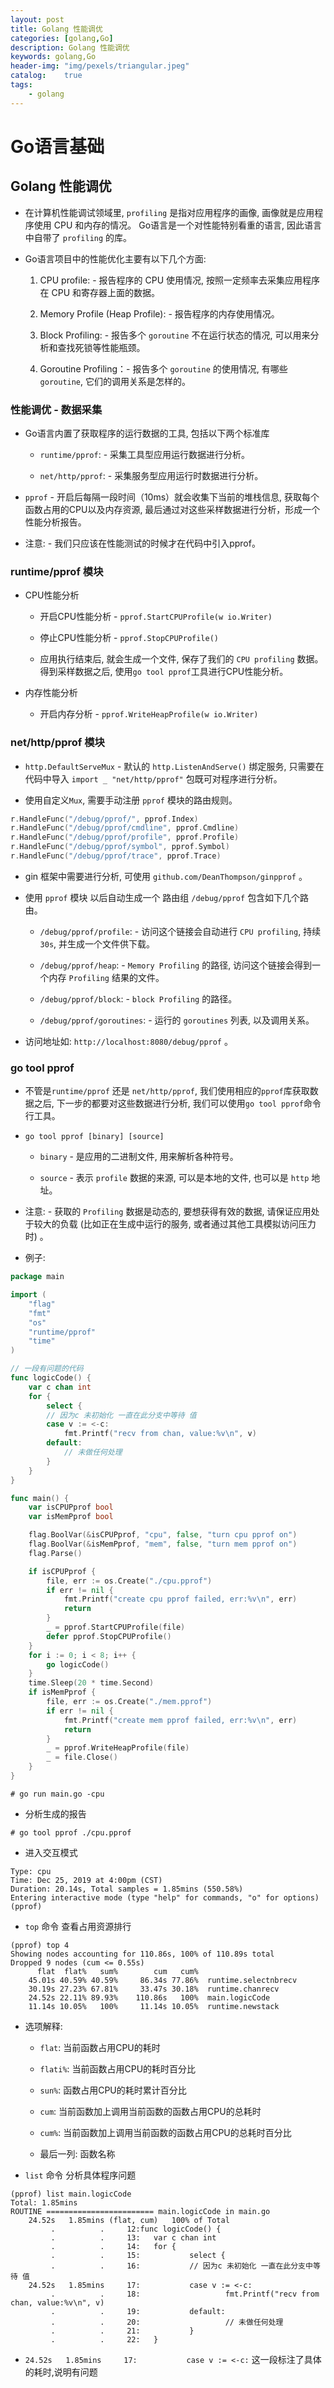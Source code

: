 ```yaml
---
layout: post
title: Golang 性能调优
categories: [golang,Go]
description: Golang 性能调优
keywords: golang,Go
header-img: "img/pexels/triangular.jpeg"
catalog:    true
tags:
    - golang
---
```


# Go语言基础

## Golang 性能调优

* 在计算机性能调试领域里, `profiling` 是指对应用程序的画像, 画像就是应用程序使用 CPU 和内存的情况。 Go语言是一个对性能特别看重的语言, 因此语言中自带了 `profiling` 的库。 

* Go语言项目中的性能优化主要有以下几个方面:

  1. CPU profile: - 报告程序的 CPU 使用情况, 按照一定频率去采集应用程序在 CPU 和寄存器上面的数据。

  2. Memory Profile (Heap Profile): - 报告程序的内存使用情况。

  3. Block Profiling: - 报告多个 `goroutine` 不在运行状态的情况, 可以用来分析和查找死锁等性能瓶颈。 

  4. Goroutine Profiling：- 报告多个 `goroutine` 的使用情况, 有哪些 `goroutine`, 它们的调用关系是怎样的。



### 性能调优 - 数据采集

* Go语言内置了获取程序的运行数据的工具, 包括以下两个标准库

  * `runtime/pprof`: - 采集工具型应用运行数据进行分析。

  * `net/http/pprof`: - 采集服务型应用运行时数据进行分析。


* `pprof` - 开启后每隔一段时间（10ms）就会收集下当前的堆栈信息, 获取每个函数占用的CPU以及内存资源, 最后通过对这些采样数据进行分析，形成一个性能分析报告。

* 注意: -  我们只应该在性能测试的时候才在代码中引入pprof。



### runtime/pprof 模块


* CPU性能分析

  * 开启CPU性能分析 - `pprof.StartCPUProfile(w io.Writer)` 

  * 停止CPU性能分析 - `pprof.StopCPUProfile()`

  * 应用执行结束后, 就会生成一个文件, 保存了我们的 `CPU profiling` 数据。得到采样数据之后, 使用`go tool pprof`工具进行CPU性能分析。



* 内存性能分析

  * 开启内存分析 - `pprof.WriteHeapProfile(w io.Writer)` 



### net/http/pprof 模块

* `http.DefaultServeMux` - 默认的 `http.ListenAndServe()` 绑定服务, 只需要在代码中导入 `import _ "net/http/pprof"` 包既可对程序进行分析。

*  使用自定义`Mux`, 需要手动注册 `pprof` 模块的路由规则。

```go
r.HandleFunc("/debug/pprof/", pprof.Index)
r.HandleFunc("/debug/pprof/cmdline", pprof.Cmdline)
r.HandleFunc("/debug/pprof/profile", pprof.Profile)
r.HandleFunc("/debug/pprof/symbol", pprof.Symbol)
r.HandleFunc("/debug/pprof/trace", pprof.Trace)
```


* gin 框架中需要进行分析, 可使用 `github.com/DeanThompson/ginpprof` 。


* 使用 `pprof` 模块 以后自动生成一个 路由组 `/debug/pprof` 包含如下几个路由。

  * `/debug/pprof/profile`: - 访问这个链接会自动进行 `CPU profiling`, 持续 `30s`, 并生成一个文件供下载。

  * `/debug/pprof/heap`: -  `Memory Profiling` 的路径, 访问这个链接会得到一个内存 `Profiling` 结果的文件。

  * `/debug/pprof/block`: - `block Profiling` 的路径。

  * `/debug/pprof/goroutines`: - 运行的 `goroutines` 列表, 以及调用关系。

* 访问地址如: `http://localhost:8080/debug/pprof` 。



### go tool pprof

* 不管是`runtime/pprof` 还是 `net/http/pprof`, 我们使用相应的`pprof`库获取数据之后, 下一步的都要对这些数据进行分析, 我们可以使用`go tool pprof`命令行工具。

* `go tool pprof [binary] [source]`

  * `binary` - 是应用的二进制文件, 用来解析各种符号。

  * `source` - 表示 `profile` 数据的来源, 可以是本地的文件, 也可以是 `http` 地址。


* 注意:  - 获取的 `Profiling` 数据是动态的, 要想获得有效的数据,  请保证应用处于较大的负载 (比如正在生成中运行的服务, 或者通过其他工具模拟访问压力时) 。


* 例子:

```go
package main

import (
	"flag"
	"fmt"
	"os"
	"runtime/pprof"
	"time"
)

// 一段有问题的代码
func logicCode() {
	var c chan int
	for {
		select {
		// 因为c 未初始化 一直在此分支中等待 值
		case v := <-c:
			fmt.Printf("recv from chan, value:%v\n", v)
		default:
			// 未做任何处理
		}
	}
}

func main() {
	var isCPUPprof bool
	var isMemPprof bool

	flag.BoolVar(&isCPUPprof, "cpu", false, "turn cpu pprof on")
	flag.BoolVar(&isMemPprof, "mem", false, "turn mem pprof on")
	flag.Parse()

	if isCPUPprof {
		file, err := os.Create("./cpu.pprof")
		if err != nil {
			fmt.Printf("create cpu pprof failed, err:%v\n", err)
			return
		}
		_ = pprof.StartCPUProfile(file)
		defer pprof.StopCPUProfile()
	}
	for i := 0; i < 8; i++ {
		go logicCode()
	}
	time.Sleep(20 * time.Second)
	if isMemPprof {
		file, err := os.Create("./mem.pprof")
		if err != nil {
			fmt.Printf("create mem pprof failed, err:%v\n", err)
			return
		}
		_ = pprof.WriteHeapProfile(file)
		_ = file.Close()
	}
}

```

```shell
# go run main.go -cpu

```


* 分析生成的报告

```shell
# go tool pprof ./cpu.pprof

```

* 进入交互模式


```shell
Type: cpu
Time: Dec 25, 2019 at 4:00pm (CST)
Duration: 20.14s, Total samples = 1.85mins (550.58%)
Entering interactive mode (type "help" for commands, "o" for options)
(pprof) 
```


* `top` 命令 查看占用资源排行

```shell
(pprof) top 4
Showing nodes accounting for 110.86s, 100% of 110.89s total
Dropped 9 nodes (cum <= 0.55s)
      flat  flat%   sum%        cum   cum%
    45.01s 40.59% 40.59%     86.34s 77.86%  runtime.selectnbrecv
    30.19s 27.23% 67.81%     33.47s 30.18%  runtime.chanrecv
    24.52s 22.11% 89.93%    110.86s   100%  main.logicCode
    11.14s 10.05%   100%     11.14s 10.05%  runtime.newstack
```

* 选项解释:

  * `flat`: 当前函数占用CPU的耗时

  * `flati%`: 当前函数占用CPU的耗时百分比

  * `sun%`: 函数占用CPU的耗时累计百分比

  * `cum`: 当前函数加上调用当前函数的函数占用CPU的总耗时

  * `cum%`: 当前函数加上调用当前函数的函数占用CPU的总耗时百分比

  * 最后一列: 函数名称


* `list` 命令 分析具体程序问题


```shell
(pprof) list main.logicCode
Total: 1.85mins
ROUTINE ======================== main.logicCode in main.go
    24.52s   1.85mins (flat, cum)   100% of Total
         .          .     12:func logicCode() {
         .          .     13:   var c chan int
         .          .     14:   for {
         .          .     15:           select {
         .          .     16:           // 因为c 未初始化 一直在此分支中等待 值
    24.52s   1.85mins     17:           case v := <-c:
         .          .     18:                   fmt.Printf("recv from chan, value:%v\n", v)
         .          .     19:           default:
         .          .     20:                   // 未做任何处理
         .          .     21:           }
         .          .     22:   }

```

* `24.52s   1.85mins     17:           case v := <-c:`  这一段标注了具体的耗时,说明有问题




